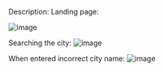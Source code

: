 Description:
Landing page:

![image](https://github.com/manthan1912/weather-app/assets/47247808/0b5f0a1d-67f8-429d-a465-8005dad920a9)

Searching the city:
![image](https://github.com/manthan1912/weather-app/assets/47247808/57acf172-96da-4877-bb6e-a6d57172608b)

When entered incorrect city name:
![image](https://github.com/manthan1912/weather-app/assets/47247808/205d3c45-dc15-4b11-8119-e56238bc4be6)


